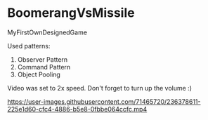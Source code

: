 # BoomerangVsMissile
MyFirstOwnDesignedGame

Used patterns:

1.  Observer Pattern
2.  Command Pattern
3.  Object Pooling

Video was set to 2x speed.
Don't forget to turn up the volume :)



https://user-images.githubusercontent.com/71465720/236378611-225e1d60-cfc4-4886-b5e8-0fbbe064ccfc.mp4

